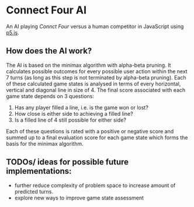 # Connect Four AI
An AI playing _Connct Four_ versus a human competitor in JavaScript using [p5.js](https://p5js.org/).

## How does the AI work?
The AI is based on the minimax algorithm with alpha-beta pruning. It calculates possible outcomes for every possible user action within the next 7 turns (as long as this step is not terminated by alpha-beta pruning). Each of these calculated game states is analysed in terms of every horizontal, vertical and diagonal line in size of 4. The final score associated with each game state depends on 3 questions:
1. Has any player filled a line, i.e. is the game won or lost?
2. How close is either side to achieving a filled line?
1. Is a filled line of 4 still possible for either side?

Each of these questions is rated with a positive or negative score and summed up to a final evaluation score for each game state which forms the basis for the minimax algorithm.

## TODOs/ ideas for possible future implementations:
- further reduce complexity of problem space to increase amount of predicted turns.
- explore new ways to improve game state assessment
